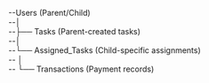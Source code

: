 --Users (Parent/Child)  
--│  
--├── Tasks (Parent-created tasks)  
--│  
--└── Assigned_Tasks (Child-specific assignments)  
--     │  
--     └── Transactions (Payment records)  